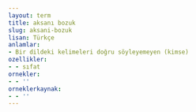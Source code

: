 ```yaml
---
layout: term
title: aksanı bozuk
slug: aksani-bozuk
lisan: Türkçe
anlamlar:
- Bir dildeki kelimeleri doğru söyleyemeyen (kimse)
ozellikler:
- - sıfat
ornekler:
- - ''
orneklerkaynak:
- - ''
---
```

